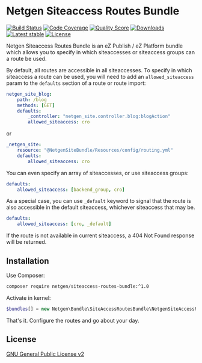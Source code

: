 Netgen Siteaccess Routes Bundle
===============================

[![Build Status](https://img.shields.io/travis/netgen/NetgenSiteAccessRoutesBundle.svg?style=flat-square)](https://travis-ci.org/netgen/NetgenSiteAccessRoutesBundle)
[![Code Coverage](https://img.shields.io/codecov/c/github/netgen/NetgenSiteAccessRoutesBundle.svg?style=flat-square)](https://codecov.io/gh/netgen/NetgenSiteAccessRoutesBundle)
[![Quality Score](https://img.shields.io/scrutinizer/g/netgen/NetgenSiteAccessRoutesBundle.svg?style=flat-square)](https://scrutinizer-ci.com/g/netgen/NetgenSiteAccessRoutesBundle)
[![Downloads](https://img.shields.io/packagist/dt/netgen/siteaccess-routes-bundle.svg?style=flat-square)](https://packagist.org/packages/netgen/siteaccess-routes-bundle)
[![Latest stable](https://img.shields.io/packagist/v/netgen/siteaccess-routes-bundle.svg?style=flat-square)](https://packagist.org/packages/netgen/siteaccess-routes-bundle)
[![License](https://img.shields.io/github/license/netgen/NetgenSiteAccessRoutesBundle.svg?style=flat-square)](LICENSE)

Netgen Siteaccess Routes Bundle is an eZ Publish / eZ Platform bundle which allows you to specify in which siteaccesses or siteaccess groups can a route be used.

By default, all routes are accessible in all siteaccesses. To specify in which siteaccess a route can be used, you will need to add an `allowed_siteaccess` param to the `defaults` section of a route or route import:

```yml
netgen_site_blog:
    path: /blog
    methods: [GET]
    defaults:
        _controller: "netgen_site.controller.blog:blogAction"
        allowed_siteaccess: cro
```

or

```yml
_netgen_site:
    resource: "@NetgenSiteBundle/Resources/config/routing.yml"
    defaults:
        allowed_siteaccess: cro
```

You can even specify an array of siteaccesses, or use siteaccess groups:

```yml
defaults:
    allowed_siteaccess: [backend_group, cro]
```

As a special case, you can use `_default` keyword to signal that the route is also accessible in the default siteaccess, whichever siteaccess that may be.

```yml
defaults:
    allowed_siteaccess: [cro, _default]
```

If the route is not available in current siteaccess, a 404 Not Found response will be returned.

Installation
------------

Use Composer:

```bash
composer require netgen/siteaccess-routes-bundle:^1.0
```

Activate in kernel:

```php
$bundles[] = new Netgen\Bundle\SiteAccessRoutesBundle\NetgenSiteAccessRoutesBundle();
```

That's it. Configure the routes and go about your day.

License
-------

[GNU General Public License v2](LICENSE)
